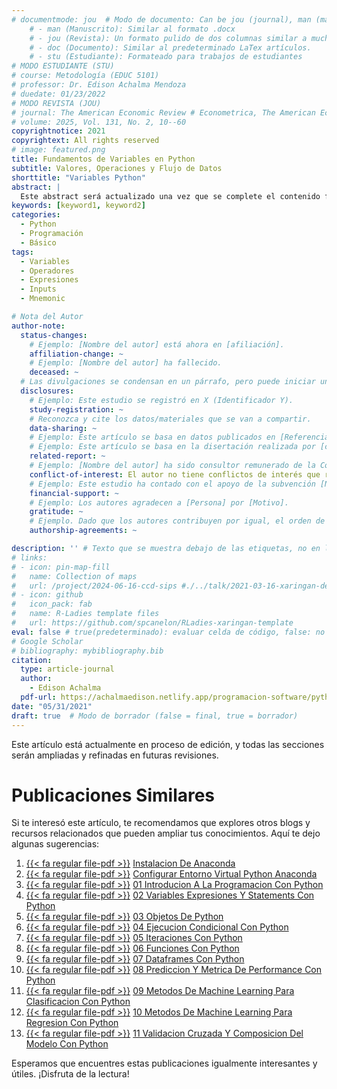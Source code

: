 ```yaml
---
# documentmode: jou  # Modo de documento: Can be jou (journal), man (manuscript), stu (student), or doc (document)
    # - man (Manuscrito): Similar al formato .docx
    # - jou (Revista): Un formato pulido de dos columnas similar a muchas revistas APA.
    # - doc (Documento): Similar al predeterminado LaTex artículos.
    # - stu (Estudiante): Formateado para trabajos de estudiantes
# MODO ESTUDIANTE (STU)
# course: Metodología (EDUC 5101)
# professor: Dr. Edison Achalma Mendoza
# duedate: 01/23/2022
# MODO REVISTA (JOU)
# journal: The American Economic Review # Econometrica, The American Economic Review, Revista de Economía, Revista de la CEPAL
# volume: 2025, Vol. 131, No. 2, 10--60
copyrightnotice: 2021
copyrightext: All rights reserved
# image: featured.png
title: Fundamentos de Variables en Python
subtitle: Valores, Operaciones y Flujo de Datos
shorttitle: "Variables Python"
abstract: |
  Este abstract será actualizado una vez que se complete el contenido final del artículo.
keywords: [keyword1, keyword2]
categories:
  - Python
  - Programación   
  - Básico
tags:
  - Variables  
  - Operadores  
  - Expresiones  
  - Inputs  
  - Mnemonic

# Nota del Autor
author-note:
  status-changes: 
    # Ejemplo: [Nombre del autor] está ahora en [afiliación].
    affiliation-change: ~
    # Ejemplo: [Nombre del autor] ha fallecido.
    deceased: ~
  # Las divulgaciones se condensan en un párrafo, pero puede iniciar un campo con dos saltos de línea para separarlas: \n\nNew 
  disclosures:
    # Ejemplo: Este estudio se registró en X (Identificador Y).
    study-registration: ~
    # Reconozca y cite los datos/materiales que se van a compartir.
    data-sharing: ~
    # Ejemplo: Este artículo se basa en datos publicados en [Referencia].
    # Ejemplo: Este artículo se basa en la disertación realizada por [cita].
    related-report: ~
    # Ejemplo: [Nombre del autor] ha sido consultor remunerado de la Corporación X, que ha financiado este estudio.
    conflict-of-interest: El autor no tiene conflictos de interés que revelar.
    # Ejemplo: Este estudio ha contado con el apoyo de la subvención [Número de subvención] de [Fuente de financiación].
    financial-support: ~
    # Ejemplo: Los autores agradecen a [Persona] por [Motivo].
    gratitude: ~
    # Ejemplo. Dado que los autores contribuyen por igual, el orden de autoría se determinó mediante el lanzamiento de una moneda al aire.
    authorship-agreements: ~

description: '' # Texto que se muestra debajo de las etiquetas, no en la página del listado
# links:
# - icon: pin-map-fill
#   name: Collection of maps
#   url: /project/2024-06-16-ccd-sips #./../talk/2021-03-16-xaringan-deploy-demo/
# - icon: github
#   icon_pack: fab
#   name: R-Ladies template files
#   url: https://github.com/spcanelon/RLadies-xaringan-template
eval: false # true(predeterminado): evaluar celda de código, false: no evaluar la celda de código
# Google Scholar
# bibliography: mybibliography.bib
citation:
  type: article-journal
  author:
    - Edison Achalma
  pdf-url: https://achalmaedison.netlify.app/programacion-software/python/2021-05-31-02-variables-expresiones-y-statements-con-python/index.pdf
date: "05/31/2021"
draft: true  # Modo de borrador (false = final, true = borrador)
---
```










Este artículo está actualmente en proceso de edición, y todas las secciones serán ampliadas y refinadas en futuras revisiones.


# Publicaciones Similares

Si te interesó este artículo, te recomendamos que explores otros blogs y recursos relacionados que pueden ampliar tus conocimientos. Aquí te dejo algunas sugerencias:


1. [{{< fa regular file-pdf >}}](https://achalmaedison.netlify.app/programacion-software/python/2020-06-19-instalacion-de-anaconda/index.pdf) [Instalacion De Anaconda](https://achalmaedison.netlify.app/programacion-software/python/2020-06-19-instalacion-de-anaconda)
2. [{{< fa regular file-pdf >}}](https://achalmaedison.netlify.app/programacion-software/python/2020-06-20-configurar-entorno-virtual-python-anaconda/index.pdf) [Configurar Entorno Virtual Python Anaconda](https://achalmaedison.netlify.app/programacion-software/python/2020-06-20-configurar-entorno-virtual-python-anaconda)
3. [{{< fa regular file-pdf >}}](https://achalmaedison.netlify.app/programacion-software/python/2021-04-17-01-introducion-a-la-programacion-con-python/index.pdf) [01 Introducion A La Programacion Con Python](https://achalmaedison.netlify.app/programacion-software/python/2021-04-17-01-introducion-a-la-programacion-con-python)
4. [{{< fa regular file-pdf >}}](https://achalmaedison.netlify.app/programacion-software/python/2021-05-31-02-variables-expresiones-y-statements-con-python/index.pdf) [02 Variables Expresiones Y Statements Con Python](https://achalmaedison.netlify.app/programacion-software/python/2021-05-31-02-variables-expresiones-y-statements-con-python)
5. [{{< fa regular file-pdf >}}](https://achalmaedison.netlify.app/programacion-software/python/2021-06-07-03-objetos-de-python/index.pdf) [03 Objetos De Python](https://achalmaedison.netlify.app/programacion-software/python/2021-06-07-03-objetos-de-python)
6. [{{< fa regular file-pdf >}}](https://achalmaedison.netlify.app/programacion-software/python/2021-06-14-04-ejecucion-condicional-con-python/index.pdf) [04 Ejecucion Condicional Con Python](https://achalmaedison.netlify.app/programacion-software/python/2021-06-14-04-ejecucion-condicional-con-python)
7. [{{< fa regular file-pdf >}}](https://achalmaedison.netlify.app/programacion-software/python/2021-06-21-05-iteraciones-con-python/index.pdf) [05 Iteraciones Con Python](https://achalmaedison.netlify.app/programacion-software/python/2021-06-21-05-iteraciones-con-python)
8. [{{< fa regular file-pdf >}}](https://achalmaedison.netlify.app/programacion-software/python/2021-08-16-06-funciones-con-python/index.pdf) [06 Funciones Con Python](https://achalmaedison.netlify.app/programacion-software/python/2021-08-16-06-funciones-con-python)
9. [{{< fa regular file-pdf >}}](https://achalmaedison.netlify.app/programacion-software/python/2021-08-23-07-dataframes-con-python/index.pdf) [07 Dataframes Con Python](https://achalmaedison.netlify.app/programacion-software/python/2021-08-23-07-dataframes-con-python)
10. [{{< fa regular file-pdf >}}](https://achalmaedison.netlify.app/programacion-software/python/2021-11-29-08-prediccion-y-metrica-de-performance-con-python/index.pdf) [08 Prediccion Y Metrica De Performance Con Python](https://achalmaedison.netlify.app/programacion-software/python/2021-11-29-08-prediccion-y-metrica-de-performance-con-python)
11. [{{< fa regular file-pdf >}}](https://achalmaedison.netlify.app/programacion-software/python/2021-12-06-09-metodos-de-machine-learning-para-clasificacion-con-python/index.pdf) [09 Metodos De Machine Learning Para Clasificacion Con Python](https://achalmaedison.netlify.app/programacion-software/python/2021-12-06-09-metodos-de-machine-learning-para-clasificacion-con-python)
12. [{{< fa regular file-pdf >}}](https://achalmaedison.netlify.app/programacion-software/python/2021-12-13-10-metodos-de-machine-learning-para-regresion-con-python/index.pdf) [10 Metodos De Machine Learning Para Regresion Con Python](https://achalmaedison.netlify.app/programacion-software/python/2021-12-13-10-metodos-de-machine-learning-para-regresion-con-python)
13. [{{< fa regular file-pdf >}}](https://achalmaedison.netlify.app/programacion-software/python/2022-10-31-11-validacion-cruzada-y-composicion-del-modelo-con-python/index.pdf) [11 Validacion Cruzada Y Composicion Del Modelo Con Python](https://achalmaedison.netlify.app/programacion-software/python/2022-10-31-11-validacion-cruzada-y-composicion-del-modelo-con-python)


Esperamos que encuentres estas publicaciones igualmente interesantes y útiles. ¡Disfruta de la lectura!


